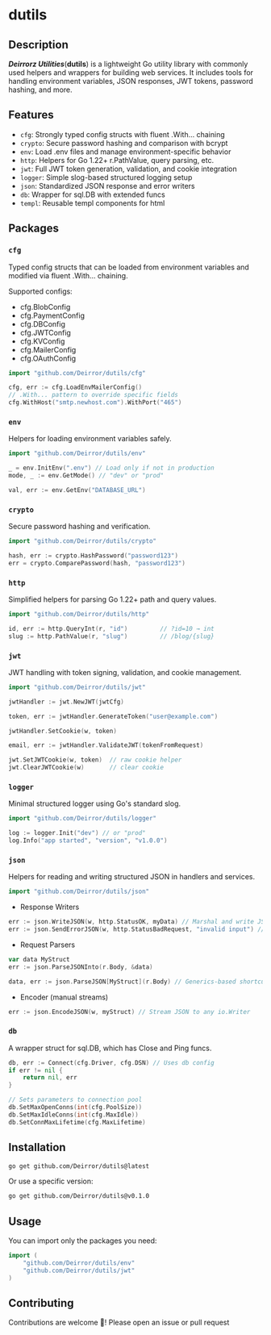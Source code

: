 # dutils

Description
-

***Deirrorz Utilities***(**dutils**) is a lightweight Go utility library with commonly used helpers and wrappers for building web services. It includes tools for handling environment variables, JSON responses, JWT tokens, password hashing, and more.

## Features

- `cfg`: Strongly typed config structs with fluent .With... chaining
- `crypto`: Secure password hashing and comparison with bcrypt
- `env`: Load .env files and manage environment-specific behavior
- `http`: Helpers for Go 1.22+ r.PathValue, query parsing, etc.
- `jwt`: Full JWT token generation, validation, and cookie integration
- `logger`: Simple slog-based structured logging setup
- `json`: Standardized JSON response and error writers
- `db`: Wrapper for sql.DB with extended funcs
- `templ`: Reusable templ components for html

## Packages

### `cfg`

Typed config structs that can be loaded from environment variables and modified via fluent .With... chaining.

Supported configs:
- cfg.BlobConfig
- cfg.PaymentConfig
- cfg.DBConfig
- cfg.JWTConfig
- cfg.KVConfig
- cfg.MailerConfig
- cfg.OAuthConfig

```go
import "github.com/Deirror/dutils/cfg"

cfg, err := cfg.LoadEnvMailerConfig()
// .With... pattern to override specific fields
cfg.WithHost("smtp.newhost.com").WithPort("465")
```

### `env`

Helpers for loading environment variables safely.

```go
import "github.com/Deirror/dutils/env"

_ = env.InitEnv(".env") // Load only if not in production
mode, _ := env.GetMode() // "dev" or "prod"

val, err := env.GetEnv("DATABASE_URL")
```

### `crypto`

Secure password hashing and verification.

```go
import "github.com/Deirror/dutils/crypto"

hash, err := crypto.HashPassword("password123")
err = crypto.ComparePassword(hash, "password123")
```

### `http`

Simplified helpers for parsing Go 1.22+ path and query values.

```go
import "github.com/Deirror/dutils/http"

id, err := http.QueryInt(r, "id")         // ?id=10 → int
slug := http.PathValue(r, "slug")         // /blog/{slug}
```

### `jwt`

JWT handling with token signing, validation, and cookie management.

```go
import "github.com/Deirror/dutils/jwt"

jwtHandler := jwt.NewJWT(jwtCfg)

token, err := jwtHandler.GenerateToken("user@example.com")

jwtHandler.SetCookie(w, token)

email, err := jwtHandler.ValidateJWT(tokenFromRequest)

jwt.SetJWTCookie(w, token)  // raw cookie helper
jwt.ClearJWTCookie(w)       // clear cookie
```

### `logger`

Minimal structured logger using Go's standard slog.

```go
import "github.com/Deirror/dutils/logger"

log := logger.Init("dev") // or "prod"
log.Info("app started", "version", "v1.0.0")
```

### `json`

Helpers for reading and writing structured JSON in handlers and services.

```go
import "github.com/Deirror/dutils/json"
```

- Response Writers
  
```go
err := json.WriteJSON(w, http.StatusOK, myData) // Marshal and write JSON
err := json.SendErrorJSON(w, http.StatusBadRequest, "invalid input") // {"error": "..."}
```

- Request Parsers

```go
var data MyStruct
err := json.ParseJSONInto(r.Body, &data)

data, err := json.ParseJSON[MyStruct](r.Body) // Generics-based shortcut
```

- Encoder (manual streams)

```go
err := json.EncodeJSON(w, myStruct) // Stream JSON to any io.Writer
```

### `db`

A wrapper struct for sql.DB, which has Close and Ping funcs.

```go
db, err := Connect(cfg.Driver, cfg.DSN) // Uses db config
if err != nil {
    return nil, err
}

// Sets parameters to connection pool
db.SetMaxOpenConns(int(cfg.PoolSize))
db.SetMaxIdleConns(int(cfg.MaxIdle))
db.SetConnMaxLifetime(cfg.MaxLifetime)
```

## Installation
```bash
go get github.com/Deirror/dutils@latest
```

Or use a specific version:

```bash
go get github.com/Deirror/dutils@v0.1.0
```

## Usage

You can import only the packages you need:

```go
import (
    "github.com/Deirror/dutils/env"
    "github.com/Deirror/dutils/jwt"
)
```

## Contributing

Contributions are welcome 🤝! Please open an issue or pull request
